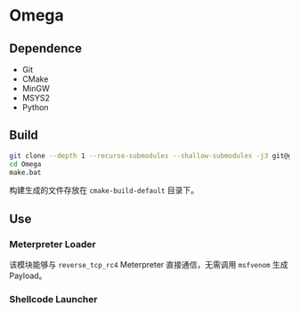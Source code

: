# Omega

## Dependence

* Git
* CMake
* MinGW
* MSYS2
* Python

## Build

```bash
git clone --depth 1 --recurse-submodules --shallow-submodules -j3 git@github.com:XhstormR/Omega.git
cd Omega
make.bat
```

构建生成的文件存放在 `cmake-build-default` 目录下。

## Use

### Meterpreter Loader

该模块能够与 `reverse_tcp_rc4` Meterpreter 直接通信，无需调用 `msfvenom` 生成 Payload。

### Shellcode Launcher
